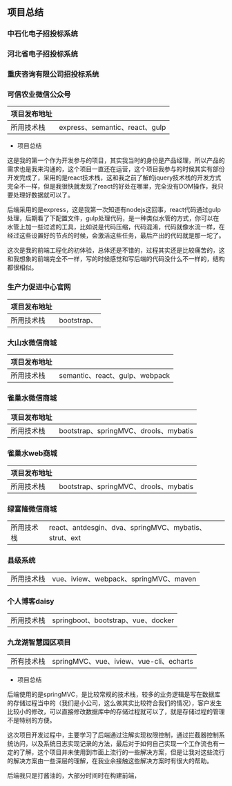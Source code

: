 ## 项目总结

### 中石化电子招投标系统

### 河北省电子招投标系统

### 重庆咨询有限公司招投标系统

### 可信农业微信公众号

| 项目发布地址 |  |
| :--- | :--- |
| 所用技术栈 | express、semantic、react、gulp |

* 项目总结

这是我的第一个作为开发参与的项目，其实我当时的身份是产品经理，所以产品的需求也是我来沟通的，这个项目一直还在运营，这个项目我参与的时候其实有部份开发完成了，采用的是react技术栈，这和我之前了解的jquery技术栈的开发方式完全不一样，但是我很快就发现了react的好处在哪里，完全没有DOM操作，我只要处理好数据就可以了。

后端采用的是express，这是我第一次知道有nodejs这回事，react代码通过gulp处理，后期看了下配置文件，gulp处理代码，是一种类似水管的方式，你可以在水管上加一些过滤的工具，比如说是代码压缩，代码混淆，代码就像水流一样，在经过这些设置好的节点的时候，会激活这些任务，最后产出的代码就是那一坨了。

这次是我的前端工程化的初体验，总体还是不错的，过程其实还是比较痛苦的，这和我想象的前端完全不一样，写的时候感觉和写后端的代码没什么不一样的，结构都很相似。

### 生产力促进中心官网

| 项目发布地址 |  |
| :--- | :--- |
| 所用技术栈 | bootstrap、 |

### 大山水微信商城

| 项目发布地址 |  |
| :--- | :--- |
| 所用技术栈 | semantic、react、gulp、webpack |

### 雀巢水微信商城

| 项目发布地址 |  |
| :--- | :--- |
| 所用技术栈 | bootstrap、springMVC、drools、mybatis |

### 雀巢水web商城

| 项目发布地址 |  |
| :--- | :--- |
| 所用技术栈 | bootstrap、springMVC、drools、mybatis |

### 绿富隆微信商城

|  |  |
| :--- | :--- |
| 所用技术栈 | react、antdesgin、dva、springMVC、mybatis、strut、ext |

### 县级系统

|  |  |
| :--- | :--- |
| 所用技术栈 | vue、iview、webpack、springMVC、maven |

### 个人博客daisy

|  |  |
| :--- | :--- |
| 所用技术栈 | springboot、bootstrap、vue、docker |

### 九龙湖智慧园区项目

|  |  |
| :--- | :--- |
| 所有技术栈 | springMVC、vue、iview、vue-cli、echarts |

* 项目总结

后端使用的是springMVC，是比较常规的技术栈，较多的业务逻辑是写在数据库的存储过程当中的（我们是小公司，这么做其实比较符合我们的情况），客户发生比较小的修改，可以直接修改数据库中的存储过程就可以了，就是存储过程的管理不是特别的方便。

这次项目开发过程中，主要学习了后端通过注解实现权限控制，通过拦截器控制系统访问，以及系统日志实现记录的方法，最后对于如何自己实现一个工作流也有一定的了解，这个项目并未使用到市面上流行的一些解决方案，但是让我对这些流行的解决方案由一些深层的理解，在我业余接触这些解决方案时有很大的帮助。

后端我只是打酱油的，大部分时间时在构建前端，



